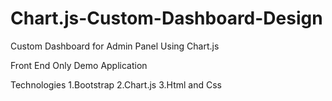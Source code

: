 # Chart.js-Custom-Dashboard-Design

Custom Dashboard for Admin Panel Using Chart.js

Front End Only Demo Application

Technologies 
1.Bootstrap
2.Chart.js
3.Html and Css
